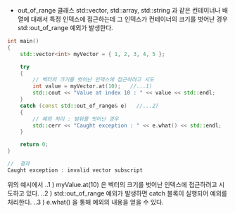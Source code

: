 - out_of_range 클래스
std::vector, std::array, std::string 과 같은 컨테이너나 배열에 대래서 특정 인덱스에 접근하는데 그 인덱스가 컨테이너의 크기를 벗어난 경우 std::out_of_range 예외가 발생한다.

```c++
int main()
{
	std::vector<int> myVector = { 1, 2, 3, 4, 5 };

	try
	{
		// 벡터의 크기를 벗어난 인덱스에 접근하려고 시도
		int value = myVector.at(10);   //...1)
		std::cout << "Value at index 10 : " << value << std::endl;
	}
	catch (const std::out_of_range& e)   //...2)
	{
		// 예외 처리 : 범위를 벗어난 경우
		std::cerr << "Caught exception : " << e.what() << std::endl;   //...3)
	}

	return 0;
}

//  결과
Caught exception : invalid vector subscript
```
위의 예시에서 
..1 )  myValue.at(10) 은 벡터의 크기를 벗어난 인덱스에 접근하려고 시도하고 있다.
..2 )  std::out_of_range 예외가 발생하면 catch 블록이 실행되어 예외를 처리한다.
..3 )  e.what() 을 통해 예외의 내용을 얻을 수 있다.

